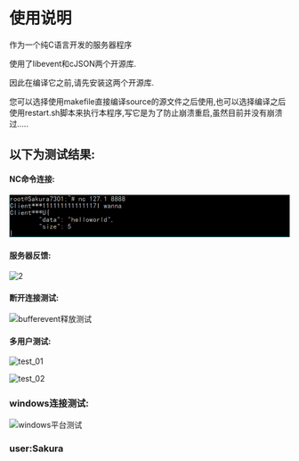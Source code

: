 # 使用说明

作为一个纯C语言开发的服务器程序

使用了libevent和cJSON两个开源库.

因此在编译它之前,请先安装这两个开源库.

​	您可以选择使用makefile直接编译source的源文件之后使用,也可以选择编译之后使用restart.sh脚本来执行本程序,写它是为了防止崩溃重启,虽然目前并没有崩溃过.....

## 以下为测试结果:

#### NC命令连接:

 ![image](https://github.com/Sakura7301/IOT_Server/blob/master/image/1.png)
#### 服务器反馈:

![2](C:\Users\Sakura\Desktop\日志\IOT服务器项目\IOTserver\image\2.png)

#### 断开连接测试:

![bufferevent释放测试](C:\Users\Sakura\Desktop\日志\IOT服务器项目\IOTserver\image\bufferevent释放测试.png)

#### 多用户测试:

![test_01](C:\Users\Sakura\Desktop\日志\IOT服务器项目\IOTserver\image\test_01.png)

![test_02](C:\Users\Sakura\Desktop\日志\IOT服务器项目\IOTserver\image\test_02.png)

### windows连接测试:

![windows平台测试](C:\Users\Sakura\Desktop\日志\IOT服务器项目\IOTserver\image\windows平台测试.png)



### user:Sakura
